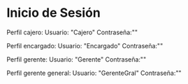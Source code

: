 # Inicio de Sesión

Perfil cajero:
Usuario: "Cajero"
Contraseña:""

Perfil encargado:
Usuario: "Encargado"
Contraseña:""

Perfil gerente:
Usuario: "Gerente"
Contraseña:""

Perfil gerente general:
Usuario: "GerenteGral"
Contraseña:""
